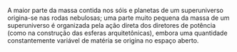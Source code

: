 ﻿A maior parte da massa contida nos sóis e planetas de um superuniverso origina-se nas rodas nebulosas; uma parte muito pequena da massa de um superuniverso é organizada pela ação direta dos diretores de potência (como na construção das esferas arquitetônicas), embora uma quantidade constantemente variável de matéria se origina no espaço aberto.